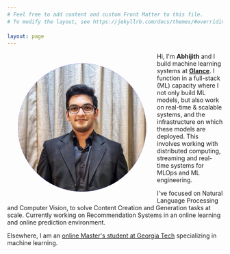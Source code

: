 ```yaml
---
# Feel free to add content and custom Front Matter to this file.
# To modify the layout, see https://jekyllrb.com/docs/themes/#overriding-theme-defaults

layout: page
---
```

<style>
    .circular_image {
    width: 300px;
    height: 300px;
    border-radius: 50%;
    overflow: hidden;
    background-color: blue;
    float: left;
    margin: 25px;
    display:inline-block;
    }
</style>

<img src="assets/image.jpg" class="circular_image"/>
              

Hi, I'm **Abhijith** and I build machine learning systems at **[Glance](https://www.glance.com/)**. I function in a full-stack (ML) capacity where I not only build ML models, but also work on real-time & scalable systems, and the infrastructure on which these models are deployed. This involves working with distributed computing, streaming and real-time systems for MLOps and ML engineering.

I've focused on Natural Language Processing and Computer Vision, to solve Content Creation and Generation tasks at scale. Currently working on Recommendation Systems in an online learning and online prediction environment.

Elsewhere, I am an [online Master's student at Georgia Tech](https://omscs.gatech.edu/) specializing in machine learning.
